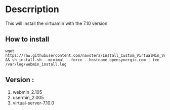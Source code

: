 # Descrription 
This will install the virtuamin with the 7.10 version. 


## How to install 

```
wget https://raw.githubusercontent.com/navotera/Install_Custom_VirtualMin_Version/master/install.sh && sh install.sh --minimal --force --hostname opensynergic.com | tee /var/log/webmin_install.log
```

## Version : 
1. webmin_2.105
2. usermin_2.005
3. virtual-server-7.10.0